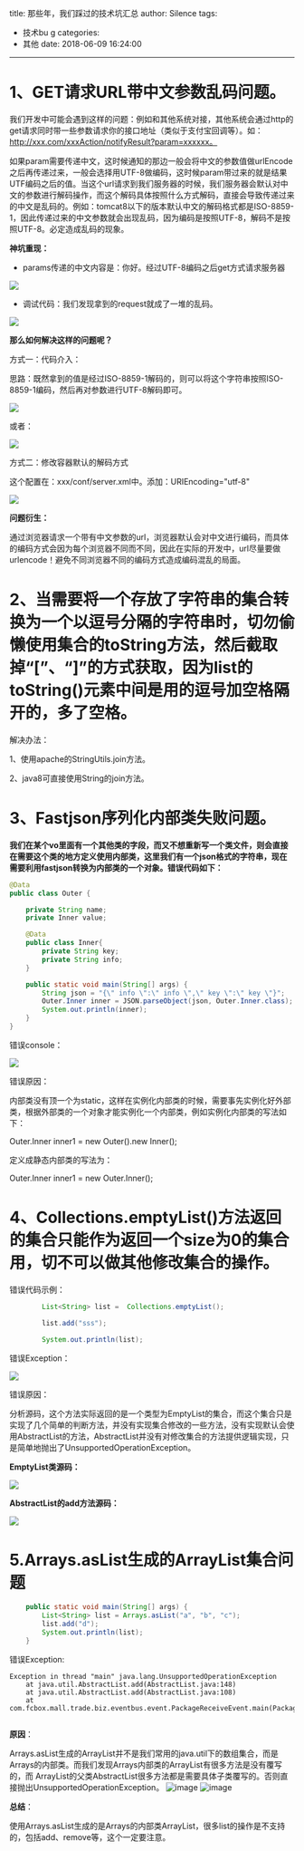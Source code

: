 title: 那些年，我们踩过的技术坑汇总
author: Silence
tags:
  - 技术bu g
categories:
  - 其他
date: 2018-06-09 16:24:00
---
# 1、GET请求URL带中文参数乱码问题。

我们开发中可能会遇到这样的问题：例如和其他系统对接，其他系统会通过http的get请求同时带一些参数请求你的接口地址（类似于支付宝回调等）。如：http://xxx.com/xxxAction/notifyResult?param=xxxxxx。

如果param需要传递中文，这时候通知的那边一般会将中文的参数值做urlEncode之后再传递过来，一般会选择用UTF-8做编码，这时候param带过来的就是结果UTF编码之后的值。当这个url请求到我们服务器的时候，我们服务器会默认对中文的参数进行解码操作，而这个解码具体按照什么方式解码，直接会导致传递过来的中文是乱码的。例如：tomcat8以下的版本默认中文的解码格式都是ISO-8859-1，因此传递过来的中文参数就会出现乱码，因为编码是按照UTF-8，解码不是按照UTF-8。必定造成乱码的现象。

**神坑重现：**

-   params传递的中文内容是：你好。经过UTF-8编码之后get方式请求服务器

![](http://static.silence.work/3-1.png)

-   调试代码：我们发现拿到的request就成了一堆的乱码。

![](http://static.silence.work/3-2.png)

**那么如何解决这样的问题呢？**

方式一：代码介入：

思路：既然拿到的值是经过ISO-8859-1解码的，则可以将这个字符串按照ISO-8859-1编码，然后再对参数进行UTF-8解码即可。

![](http://static.silence.work/3-3.png)

或者：

![](http://static.silence.work/3-4.png)

方式二：修改容器默认的解码方式

这个配置在：xxx/conf/server.xml中。添加：URIEncoding="utf-8"

![](http://static.silence.work/3-5.png)

**问题衍生：**

通过浏览器请求一个带有中文参数的url，浏览器默认会对中文进行编码，而具体的编码方式会因为每个浏览器不同而不同，因此在实际的开发中，url尽量要做urlencode！避免不同浏览器不同的编码方式造成编码混乱的局面。

# **2、当需要将一个存放了字符串的集合转换为一个以逗号分隔的字符串时，切勿偷懒使用集合的toString方法，然后截取掉“\[”、“\]”的方式获取，因为list的toString()元素中间是用的逗号加空格隔开的，多了空格。**

解决办法：

1、使用apache的StringUtils.join方法。

2、java8可直接使用String的join方法。

# **3、Fastjson序列化内部类失败问题。**

**我们在某个vo里面有一个其他类的字段，而又不想重新写一个类文件，则会直接在需要这个类的地方定义使用内部类，这里我们有一个json格式的字符串，现在需要利用fastjson转换为内部类的一个对象。错误代码如下：**

```java
@Data
public class Outer {

    private String name;
    private Inner value;

    @Data
    public class Inner{
        private String key;
        private String info;
    }

    public static void main(String[] args) {
        String json = "{\" info \":\" info \",\" key \":\" key \"}";
        Outer.Inner inner = JSON.parseObject(json, Outer.Inner.class);
        System.out.println(inner);
    }
}
```

错误console：

![](http://static.silence.work/3-6.png)

错误原因：

内部类没有顶一个为static，这样在实例化内部类的时候，需要事先实例化好外部类，根据外部类的一个对象才能实例化一个内部类，例如实例化内部类的写法如下：

Outer.Inner inner1 = new Outer().new Inner();

定义成静态内部类的写法为：

Outer.Inner inner1 = new Outer.Inner();

# 4、Collections.emptyList()方法返回的集合只能作为返回一个size为0的集合用，切不可以做其他修改集合的操作。

错误代码示例：

```java
        List<String> list =  Collections.emptyList();

        list.add("sss");

        System.out.println(list);
```

错误Exception：

![](http://static.silence.work/3-7.png)

错误原因：

分析源码，这个方法实际返回的是一个类型为EmptyList的集合，而这个集合只是实现了几个简单的判断方法，并没有实现集合修改的一些方法，没有实现默认会使用AbstractList的方法，AbstractList并没有对修改集合的方法提供逻辑实现，只是简单地抛出了UnsupportedOperationException。

**EmptyList类源码：**

![](http://static.silence.work/3-8.png)

**AbstractList的add方法源码：**

![](http://static.silence.work/3-9.png)

# 5.Arrays.asList生成的ArrayList集合问题
```java
    public static void main(String[] args) {
        List<String> list = Arrays.asList("a", "b", "c");
        list.add("d");
        System.out.println(list);
    }
```
错误Exception:
```
Exception in thread "main" java.lang.UnsupportedOperationException
	at java.util.AbstractList.add(AbstractList.java:148)
	at java.util.AbstractList.add(AbstractList.java:108)
	at com.fcbox.mall.trade.biz.eventbus.event.PackageReceiveEvent.main(PackageReceiveEvent.java:38)
    
```
**原因**：

Arrays.asList生成的ArrayList并不是我们常用的java.util下的数组集合，而是Arrays的内部类。而我们发现Arrays内部类的ArrayList有很多方法是没有覆写的，而
ArrayList的父类AbstractList很多方法都是需要具体子类覆写的。否则直接抛出UnsupportedOperationException。
![image](http://static.silence.work/image2018-9-28%2012_43_13.png)
![image](http://static.silence.work/image2018-9-28%2012_43_52.png)


**总结**：

使用Arrays.asList生成的是Arrays的内部类ArrayList，很多list的操作是不支持的，包括add、remove等，这个一定要注意。